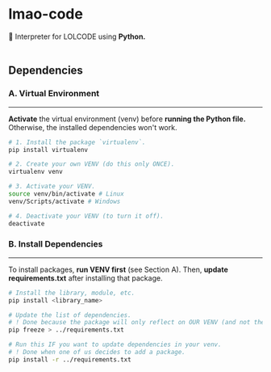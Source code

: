 <!-- Heading -->

# **lmao-code**

🤖 Interpreter for LOLCODE using **Python.**
<br /> <br />

<!-- Installation -->

## **Dependencies**

### **A. Virtual Environment**

---

**Activate** the virtual environment (venv) before **running the Python file.** Otherwise, the installed dependencies won't work.

```bash
# 1. Install the package `virtualenv`.
pip install virtualenv

# 2. Create your own VENV (do this only ONCE).
virtualenv venv

# 3. Activate your VENV.
source venv/bin/activate # Linux
venv/Scripts/activate # Windows

# 4. Deactivate your VENV (to turn it off).
deactivate
```

### **B. Install Dependencies**

---

To install packages, **run VENV first** (see Section A). Then, **update requirements.txt** after installing that package.

```bash
# Install the library, module, etc.
pip install <library_name>

# Update the list of dependencies.
# ! Done because the package will only reflect on OUR VENV (and not the others').
pip freeze > ../requirements.txt

# Run this IF you want to update dependencies in your venv.
# ! Done when one of us decides to add a package.
pip install -r ../requirements.txt
```
